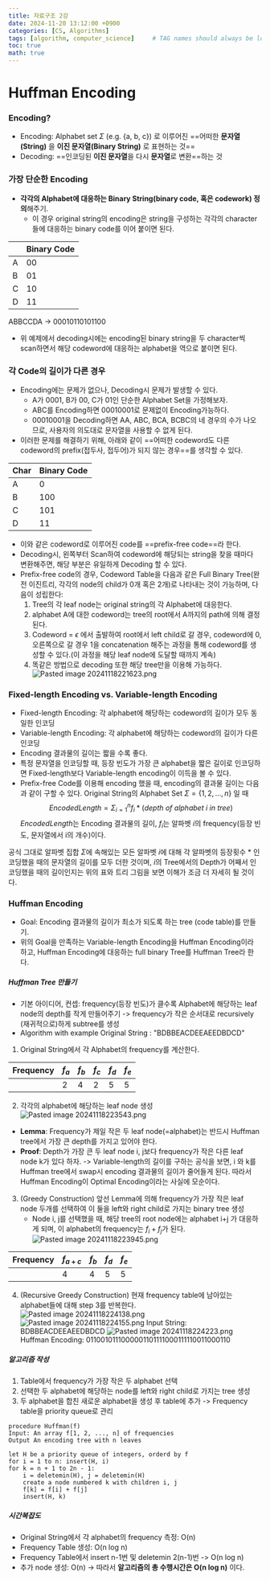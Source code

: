 ```yaml
---
title: 자료구조 2강
date: 2024-11-20 13:12:00 +0900
categories: [CS, Algorithms]
tags: [algorithm, computer_science]     # TAG names should always be lowercase
toc: true
math: true
---
```


# Huffman Encoding
### Encoding?
- Encoding: Alphabet set $\Sigma$ (e.g. {a, b, c}) 로 이루어진 ==어떠한 **문자열(String)** 을 **이진 문자열(Binary String)** 로 표현하는 것==
- Decoding: ==인코딩된 **이진 문자열**을 다시 **문자열**로 변환==하는 것
### 가장 단순한 Encoding
- **각각의 Alphabet에 대응하는 Binary String(binary code, 혹은 codework) 정의**해주기.
	- 이 경우 original string의 encoding은 string을 구성하는 각각의 character들에 대응하는 binary code를 이어 붙이면 된다.

|     | Binary Code |
| --- | ----------- |
| A   | 00          |
| B   | 01          |
| C   | 10          |
| D   | 11          |
ABBCCDA -> 00010110101100
- 위 예제에서 decoding시에는 encoding된 binary string을 두 character씩 scan하면서 해당 codeword에 대응하는 alphabet을 역으로 붙이면 된다.
### 각 Code의 길이가 다른 경우
- Encoding에는 문제가 없으나, Decoding시 문제가 발생할 수 있다.
	- A가 0001, B가 00, C가 01인 단순한 Alphabet Set을 가정해보자.
	- ABC를 Encoding하면 00010001로 문제없이 Encoding가능하다.
	- 00010001을 Decoding하면 AA, ABC, BCA, BCBC의 네 경우의 수가 나오므로, 사용자의 의도대로 문자열을 사용할 수 없게 된다.
- 이러한 문제를 해결하기 위해, 아래와 같이 ==어떠한 codeword도 다른 codeword의 prefix(접두사, 접두어)가 되지 않는 경우==를 생각할 수 있다.

| Char | Binary Code |
| ---- | ----------- |
| A    | 0           |
| B    | 100         |
| C    | 101         |
| D    | 11          |
- 이와 같은 codeword로 이루어진 code를 ==prefix-free code==라 한다.
- Decoding시, 왼쪽부터 Scan하여 codeword에 해당되는 string을 찾을 때마다 변환해주면, 해당 부분은 유일하게 Decoding 할 수 있다.
- Prefix-free code의 경우, Codeword Table을 다음과 같은 Full Binary Tree(완전 이진트리, 각각의 node의 child가 0개 혹은 2개)로 나타내는 것이 가능하며, 다음이 성립한다:
	1. Tree의 각 leaf node는 original string의 각 Alphabet에 대응한다.
	2. alphabet A에 대한 codeword는 tree의 root에서 A까지의 path에 의해 결정된다.
	3. Codeword = $\epsilon$ 에서 출발하여 root에서 left child로 갈 경우, codeword에 0, 오른쪽으로 갈 경우 1을 concatenation 해주는 과정을 통해 codeword를 생성할 수 있다.(이 과정을 해당 leaf node에 도달할 때까지 계속)
	4. 똑같은 방법으로 decoding 또한 해당 tree만을 이용해 가능하다.
![Pasted image 20241118221623.png](https://1drv.ms/i/c/01f9a177b0d453f2/IQTy38_klp8TToDGgAHL9favAaX_9cD33IOYpnychQswZN8?width=1425&height=545)
### Fixed-length Encoding vs. Variable-length Encoding
- Fixed-length Encoding: 각 alphabet에 해당하는 codeword의 길이가 모두 동일한 인코딩
- Variable-length Encoding: 각 alphabet에 해당하는 codeword의 길이가 다른 인코딩
- Encoding 결과물의 길이는 짧을 수록 좋다.
- 특정 문자열을 인코딩할 때, 등장 빈도가 가장 큰 alphabet을 짧은 길이로 인코딩하면 Fixed-length보다 Variable-length encoding이 이득을 볼 수 있다.
- Prefix-free Code를 이용해 encoding 했을 때, encoding의 결과물 길이는 다음과 같이 구할 수 있다.
Original String의 Alphabet Set $\Sigma = \{1,2,...,n\}$ 일 때
$$ Encoded Length = \Sigma_{i=1}^{n}f_i*(depth\ of\ alphabet\ i\ in\ tree)$$
$EncodedLength$는 Encoding 결과물의 길이, $f_i$는 알파벳 $i$의 frequency(등장 빈도, 문자열에서 i의 개수)이다.

공식 그대로 알파벳 집합 $\Sigma$에 속해있는 모든 알파벳 $i$에 대해 각 알파벳의 등장횟수 $*$ 인코딩했을 때의 문자열의 길이를 모두 더한 것이며, $i$의 Tree에서의 Depth가 어째서 인코딩했을 때의 길이인지는 위의 표와 트리 그림을 보면 이해가 조금 더 자세히 될 것이다.
### Huffman Encoding
- Goal: Encoding 결과물의 길이가 최소가 되도록 하는 tree (code table)를 만들기.
- 위의 Goal을 만족하는 Variable-length Encoding을 Huffman Encoding이라 하고, Huffman Encoding에 대응하는 full binary Tree를 Huffman Tree라 한다.
##### Huffman Tree 만들기
- 기본 아이디어, 컨셉: frequency(등장 빈도)가 클수록 Alphabet에 해당하는 leaf node의 depth를 작게 만들어주기 -> frequency가 작은 순서대로 recursively (재귀적으로)하게 subtree를 생성
- Algorithm with example
Original String : "BDBBEACDEEAEEDBDCD"
1. Original String에서 각 Alphabet의 frequency를 계산한다.

| Frequency | $f_a$ | $f_b$ | $f_c$ | $f_d$ | $f_e$ |
| --------- | ----- | ----- | ----- | ----- | ----- |
|           | 2     | 4     | 2     | 5     | 5     |
2. 각각의 alphabet에 해당하는 leaf node 생성
![Pasted image 20241118223543.png](https://1drv.ms/i/c/01f9a177b0d453f2/IQRMaip8JDHnT6W1a3AumC3BAXnmUpORmgWg6nJ9pkZHsCo?width=381&height=83)
- **Lemma**: Frequency가 제일 작은 두 leaf node(=alphabet)는 반드시 Huffman tree에서 가장 큰 depth를 가지고 있어야 한다.
- **Proof**: Depth가 가장 큰 두 leaf node i, j보다 frequency가 작은 다른 leaf node k가 있다 하자.
-> Variable-length의 길이를 구하는 공식을 보면, i 와 k를 Huffman tree에서 swap시 encoding 결과물의 길이가 줄어들게 된다. 따라서 Huffman Encoding이 Optimal Encoding이라는 사실에 모순이다.

3. (Greedy Construction) 앞선 Lemma에 의해 frequency가 가장 작은 leaf node 두개를 선택하여 이 둘을 left와 right child로 가지는 binary tree 생성
	- Node i, j를 선택했을 때, 해당 tree의 root node에는 alphabet i+j 가 대응하게 되며, 이 alphabet의 frequency는 $f_i + f_j$가 된다.
![Pasted image 20241118223945.png](https://1drv.ms/i/c/01f9a177b0d453f2/IQRdP1kqH2BoRaVG2mGm6zt9ARnxUrUFIX3been3JxVTcuc?width=1032&height=177)

| Frequency | $f_{a+c}$ | $f_b$ | $f_d$ | $f_e$ |
| --------- | --------- | ----- | ----- | ----- |
|           | 4         | 4     | 5     | 5     |
4. (Recursive Greedy Construction) 현재 frequency table에 남아있는 alphabet들에 대해 step 3를 반복한다.
![Pasted image 20241118224138.png](https://1drv.ms/i/c/01f9a177b0d453f2/IQSA2k1S41GSR4nPcOgbp_BsAS17pNuVeIJZC5eRmxdMYD0?width=975&height=340)
![Pasted image 20241118224155.png](https://1drv.ms/i/c/01f9a177b0d453f2/IQS6rAA4A5xfQpnt85nELZrPAchkTCSOtodUoQcnVzsrqzE?width=956&height=802)
Input String: BDBBEACDEEAEEDBDCD
![Pasted image 20241118224223.png](https://1drv.ms/i/c/01f9a177b0d453f2/IQRN8tQ4hSmwRqzotOJOBvWzAUQJV5fPA899PJ0Z1YrP7kM?width=879&height=372)
Huffman Encoding: 0110010111000001101111000111110011000110
##### 알고리즘 작성
1. Table에서 frequency가 가장 작은 두 alphabet 선택
2. 선택한 두 alphabet에 해당하는 node를 left와 right child로 가지는 tree 생성
3. 두 alphabet을 합친 새로운 alphabet을 생성 후 table에 추가
-> Frequency table을 priority queue로 관리
```PseudoCode
procedure Huffman(f)
Input: An array f[1, 2, ..., n] of frequencies
Output An encoding tree with n leaves

let H be a priority queue of integers, orderd by f
for i = 1 to n: insert(H, i)
for k = n + 1 to 2n - 1:
	i = deletemin(H), j = deletemin(H)
	create a node numbered k with children i, j
	f[k] = f[i] + f[j]
	insert(H, k)
```
##### 시간복잡도
- Original String에서 각 alphabet의 frequency 측정: O(n)
- Frequency Table 생성: O(n log n)
- Frequency Table에서 insert n-1번 및 deletemin 2(n-1)번 -> O(n log n)
- 추가 node 생성: O(n)
-> 따라서 **알고리즘의 총 수행시간은 O(n log n)** 이다.